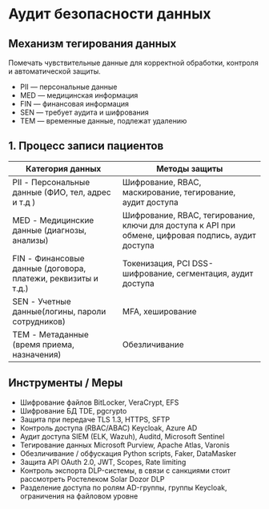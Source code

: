 
# Аудит безопасности данных

## Механизм тегирования данных
Помечать чувствительные данные для корректной обработки, контроля и автоматической защиты.

* PII — персональные данные
* MED — медицинская информация
* FIN — финансовая информация
* SEN — требует аудита и шифрования
* TEM — временные данные, подлежат удалению

## 1. Процесс записи пациентов

| Категория данных | Методы защиты |
|-------------------|-------------|
| PII - Персональные данные (ФИО, тел, адрес и т.д ) | Шифрование, RBAC, маскирование, тегирование, аудит доступа |
| MED - Медицинские данные (диагнозы, анализы)| Шифрование, RBAC, тегирование, ключи для доступа к API при обмене, цифровая подпись, аудит доступа| 
| FIN - Финансовые данные (договора, платежи, реквизиты и т.д.) |Токенизация, PCI DSS-шифрование, сегментация, аудит доступа|
| SEN - Учетные данные(логины, пароли сотрудников)| MFA, хеширование|
| TEM - Метаданные (время приема, назначения) | Обезличивание|

## Инструменты / Меры

* Шифрование файлов	BitLocker, VeraCrypt, EFS
* Шифрование БД	TDE, pgcrypto
* Защита при передаче	TLS 1.3, HTTPS, SFTP
* Контроль доступа (RBAC/ABAC)	Keycloak, Azure AD
* Аудит доступа	SIEM (ELK, Wazuh), Auditd, Microsoft Sentinel
* Тегирование данных	Microsoft Purview, Apache Atlas, Varonis
* Обезличивание / обфускация	Python scripts, Faker, DataMasker
* Защита API OAuth 2.0, JWT, Scopes, Rate limiting
* Контроль экспорта	DLP-системы, в связи с санкциями стоит рассмотреть Ростелеком Solar Dozor DLP
* Разделение доступа по ролям	AD-группы, группы Keycloak, ограничения на файловом уровне